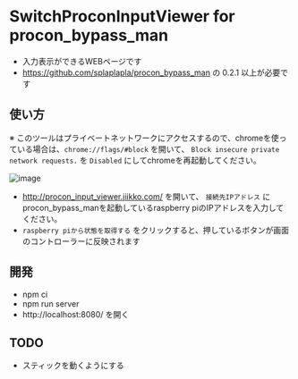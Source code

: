 # SwitchProconInputViewer for procon_bypass_man
* 入力表示ができるWEBページです
* https://github.com/splaplapla/procon_bypass_man の 0.2.1 以上が必要です

## 使い方
※ このツールはプライベートネットワークにアクセスするので、chromeを使っている場合は、`chrome://flags/#block` を開いて、 `Block insecure private network requests.` を `Disabled` にしてchromeを再起動してください。  

![image](https://user-images.githubusercontent.com/1664497/170820460-0f60c36c-2701-4620-a132-a1cae28238f4.png)

* http://procon_input_viewer.jiikko.com/ を開いて、 `接続先IPアドレス` に procon_bypass_manを起動しているraspberry piのIPアドレスを入力してください。
* `raspberry piから状態を取得する` をクリックすると、押しているボタンが画面のコントローラーに反映されます

## 開発
* npm ci
* npm run server
* http://localhost:8080/ を開く

## TODO
* スティックを動くようにする
